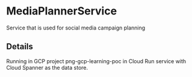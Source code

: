 # MediaPlannerService
Service that is used for social media campaign planning

## Details
Running in GCP project png-gcp-learning-poc in Cloud Run service with Cloud Spanner as the data store.
